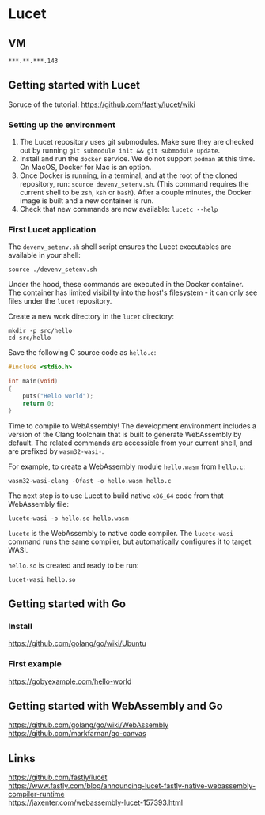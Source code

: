 # Lucet
## VM
```***.**.***.143```

## Getting started with Lucet
Soruce of the tutorial: https://github.com/fastly/lucet/wiki

### Setting up the environment
1. The Lucet repository uses git submodules. Make sure they are checked out by running ```git submodule init && git submodule update```.
2. Install and run the ```docker``` service. We do not support ```podman``` at this time. On MacOS, Docker for Mac is an option.
3. Once Docker is running, in a terminal, and at the root of the cloned repository, run: ```source devenv_setenv.sh```. (This command requires the current shell to be ```zsh```, ```ksh``` or ```bash```). After a couple minutes, the Docker image is built and a new container is run.
4. Check that new commands are now available:
```lucetc --help```

### First Lucet application
The ```devenv_setenv.sh``` shell script ensures the Lucet executables are available in your shell:

```shell
source ./devenv_setenv.sh
```
Under the hood, these commands are executed in the Docker container. The container has limited visibility into the host's filesystem - it can only see files under the ```lucet``` repository.

Create a new work directory in the ```lucet``` directory:

```shell
mkdir -p src/hello
cd src/hello
```
Save the following C source code as ```hello.c```:
```C
#include <stdio.h>

int main(void)
{
    puts("Hello world");
    return 0;
}
```

Time to compile to WebAssembly! The development environment includes a version of the Clang toolchain that is built to generate WebAssembly by default. The related commands are accessible from your current shell, and are prefixed by ```wasm32-wasi-```.

For example, to create a WebAssembly module ```hello.wasm``` from ```hello.c```:

```shell
wasm32-wasi-clang -Ofast -o hello.wasm hello.c
```
The next step is to use Lucet to build native ```x86_64``` code from that WebAssembly file:

```shell
lucetc-wasi -o hello.so hello.wasm
```

```lucetc``` is the WebAssembly to native code compiler. The ```lucetc-wasi``` command runs the same compiler, but automatically configures it to target WASI.

```hello.so``` is created and ready to be run:

```shell
lucet-wasi hello.so
```

## Getting started with Go
### Install
https://github.com/golang/go/wiki/Ubuntu
### First example
https://gobyexample.com/hello-world

## Getting started with WebAssembly and Go
https://github.com/golang/go/wiki/WebAssembly
https://github.com/markfarnan/go-canvas

## Links
https://github.com/fastly/lucet  
https://www.fastly.com/blog/announcing-lucet-fastly-native-webassembly-compiler-runtime  
https://jaxenter.com/webassembly-lucet-157393.html
